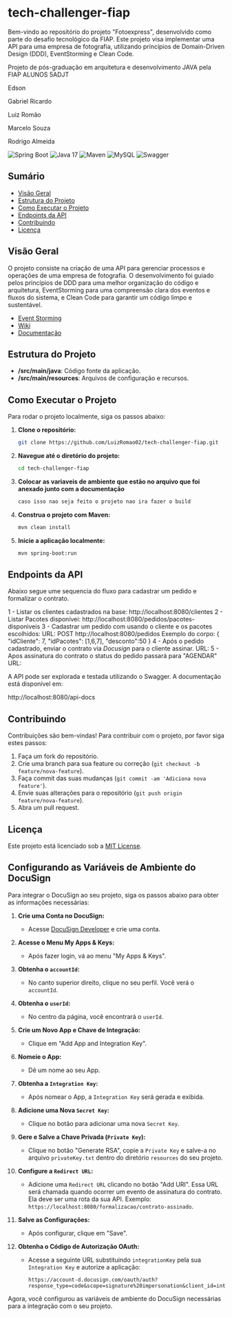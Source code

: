 # tech-challenger-fiap

Bem-vindo ao repositório do projeto "Fotoexpress", desenvolvido como parte do desafio tecnológico da FIAP. Este projeto visa implementar uma API para uma empresa de fotografia, utilizando princípios de Domain-Driven Design (DDD), EventStorming e Clean Code.

Projeto de pós-graduação em arquitetura e desenvolvimento JAVA pela FIAP
ALUNOS 5ADJT

<p>Edson</p>
<p>Gabriel Ricardo </p>
<p>Luiz Romão</p>
<p>Marcelo Souza</p>
<p>Rodrigo Almeida</p>

![Spring Boot](https://img.shields.io/badge/Spring%20Boot-2.7.10-brightgreen?style=flat&logo=spring&logoColor=white)
![Java 17](https://img.shields.io/badge/Java-17-blue?style=flat&logo=java&logoColor=white)
![Maven](https://img.shields.io/badge/Maven-3.8.5-orange?style=flat&logo=apachemaven&logoColor=white)
![MySQL](https://img.shields.io/badge/MySQL-8.0-blue?style=flat&logo=mysql&logoColor=white)
![Swagger](https://img.shields.io/badge/Swagger-3.0-brightgreen?style=flat&logo=swagger&logoColor=white)

## Sumário

- [Visão Geral](#visão-geral)
- [Estrutura do Projeto](#estrutura-do-projeto)
- [Como Executar o Projeto](#como-executar-o-projeto)
- [Endpoints da API](#endpoints-da-api)
- [Contribuindo](#contribuindo)
- [Licença](#licença)

## Visão Geral

O projeto consiste na criação de uma API para gerenciar processos e operações de uma empresa de fotografia. O desenvolvimento foi guiado pelos princípios de DDD para uma melhor organização do código e arquitetura, EventStorming para uma compreensão clara dos eventos e fluxos do sistema, e Clean Code para garantir um código limpo e sustentável.

- [Event Storming](https://miro.com/app/board/uXjVK6a5xfM=/?share_link_id=868388996904)
- [Wiki](https://www.notion.so/Tech-Challenge-P-S-TECH-f6d1fa9d631248b4a980ec4f1eadd898?pvs=4)
- [Documentação](https://docs.google.com/document/d/1BBqJWWr-0kGuwFF-z3BwpcLIFU5yAA3k1wurFEO11VU/edit#heading=h.u65y1ld2csi)


## Estrutura do Projeto

- **/src/main/java**: Código fonte da aplicação.
- **/src/main/resources**: Arquivos de configuração e recursos.

## Como Executar o Projeto

Para rodar o projeto localmente, siga os passos abaixo:

1. **Clone o repositório:**

    ```bash
    git clone https://github.com/LuizRomao02/tech-challenger-fiap.git
    ```

2. **Navegue até o diretório do projeto:**

    ```bash
    cd tech-challenger-fiap
    ```

3. **Colocar as variaveis de ambiente que estão no arquivo que foi anexado junto com a documentação**
   ```bash
   caso isso nao seja feito o projeto nao ira fazer o build
    ```
5. **Construa o projeto com Maven:**

    ```bash
    mvn clean install
    ```

6. **Inicie a aplicação localmente:**

    ```bash
    mvn spring-boot:run
    ```
## Endpoints da API
Abaixo segue ume sequencia do fluxo para cadastrar um pedido e formalizar o contrato. 

1 - Listar os clientes cadastrados na base: http://localhost:8080/clientes
2 - Listar Pacotes disponívei: http://localhost:8080/pedidos/pacotes-disponiveis
3 - Cadastrar um pedido com usando o cliente e os pacotes escolhidos: 
    URL: POST http://localhost:8080/pedidos
    Exemplo do corpo:
    {
    	"idCliente": 7,
    	"idPacotes": [1,6,7],
    	"desconto":50
    }
4 - Após o pedido cadastrado, enviar o contrato via *Docusign* para o cliente assinar.
    URL: 
5 - Apos assinatura do contrato o status do pedido passará para "AGENDAR"
    URL:

    
A API pode ser explorada e testada utilizando o Swagger. A documentação está disponível em:

http://localhost:8080/api-docs

## Contribuindo

Contribuições são bem-vindas! Para contribuir com o projeto, por favor siga estes passos:

1. Faça um fork do repositório.
2. Crie uma branch para sua feature ou correção (`git checkout -b feature/nova-feature`).
3. Faça commit das suas mudanças (`git commit -am 'Adiciona nova feature'`).
4. Envie suas alterações para o repositório (`git push origin feature/nova-feature`).
5. Abra um pull request.

## Licença

Este projeto está licenciado sob a [MIT License](LICENSE).

## Configurando as Variáveis de Ambiente do DocuSign

Para integrar o DocuSign ao seu projeto, siga os passos abaixo para obter as informações necessárias:

1. **Crie uma Conta no DocuSign:**
    - Acesse [DocuSign Developer](https://developers.docusign.com/) e crie uma conta.

2. **Acesse o Menu My Apps & Keys:**
    - Após fazer login, vá ao menu "My Apps & Keys".

3. **Obtenha o `accountId`:**
    - No canto superior direito, clique no seu perfil. Você verá o `accountId`.

4. **Obtenha o `userId`:**
    - No centro da página, você encontrará o `userId`.

5. **Crie um Novo App e Chave de Integração:**
    - Clique em "Add App and Integration Key".

6. **Nomeie o App:**
    - Dê um nome ao seu App.

7. **Obtenha a `Integration Key`:**
    - Após nomear o App, a `Integration Key` será gerada e exibida.

8. **Adicione uma Nova `Secret Key`:**
    - Clique no botão para adicionar uma nova `Secret Key`.

9. **Gere e Salve a Chave Privada (`Private Key`):**
    - Clique no botão "Generate RSA", copie a `Private Key` e salve-a no arquivo `privateKey.txt` dentro do diretório `resources` do seu projeto.

10. **Configure a `Redirect URL`:**
    - Adicione uma `Redirect URL` clicando no botão "Add URI". Essa URL será chamada quando ocorrer um evento de assinatura do contrato. Ela deve ser uma rota da sua API. Exemplo: `https://localhost:8080/formalizacao/contrato-assinado`.

11. **Salve as Configurações:**
    - Após configurar, clique em "Save".

12. **Obtenha o Código de Autorização OAuth:**
    - Acesse a seguinte URL substituindo `integrationKey` pela sua `Integration Key` e autorize a aplicação:
      ```
      https://account-d.docusign.com/oauth/auth?response_type=code&scope=signature%20impersonation&client_id=integrationKey&redirect_uri=http://localhost/
      ```

Agora, você configurou as variáveis de ambiente do DocuSign necessárias para a integração com o seu projeto.

